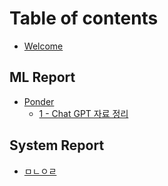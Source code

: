# Table of contents

* [Welcome](README.md)

## ML Report

* [Ponder](ml-report/Ponder/README.md)
  * [1 - Chat GPT 자료 정리](ml-report/Ponder/#1.md)

## System Report

* [ㅁㄴㅇㄹ](system-report/page-2.md)
